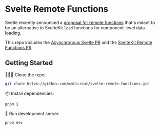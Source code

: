# Svelte Remote Functions

Svelte recently announced a [proposal for remote functions](https://github.com/sveltejs/kit/discussions/13897) that's meant to be an alternative to SvelteKit `load` functions for component-level data loading.

This repo includes the [Asynchronous Svelte PR](https://github.com/sveltejs/svelte/pull/15844) and the [SvelteKit Remote Functions PR](https://github.com/sveltejs/kit/pull/13957).

## Getting Started

🧑‍🤝‍🧑 Clone the repo:

```bash
git clone https://github.com/mattcroat/svelte-remote-functions.git
```

📦️ Install dependencies:

```bash
pnpm i
```

💽 Run development server:

```bash
pnpm dev
```
